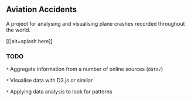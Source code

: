 ## Aviation Accidents  
A project for analysing and visualising plane crashes recorded throughout the world.

[[|alt=splash here]]

[splash]: https://github.com/domantasjurkus/aviation-accidents/tree/master/docs/splash.png "Splash here"

### TODO

`*` Aggregate information from a number of online sources (`data/`)

`*` Visualise data with D3.js or similar

`*` Applying data analysis to look for patterns